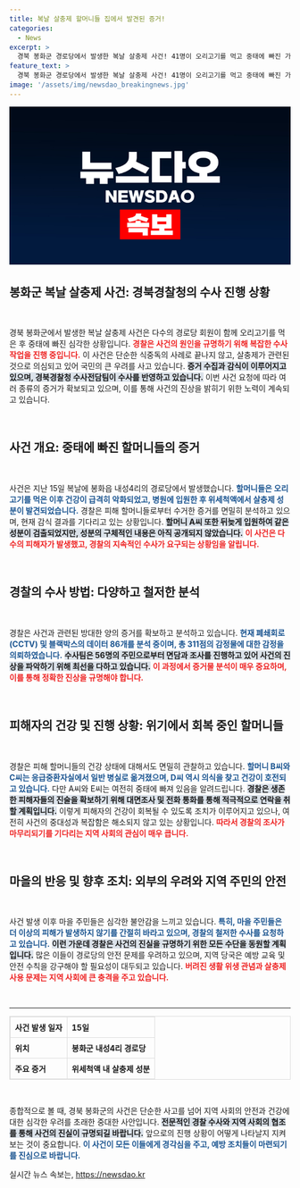 ```yaml
---
title: 복날 살충제 할머니들 집에서 발견된 증거!
categories:
  - News
excerpt: >
  경북 봉화군 경로당에서 발생한 복날 살충제 사건! 41명이 오리고기를 먹고 중태에 빠진 가운데, 경찰이 유의미한 증거를 확보했습니다. CCTV 분석과 DNA 검사로 사건의 전모를 밝혀낼까요? 클릭 필수!
feature_text: >
  경북 봉화군 경로당에서 발생한 복날 살충제 사건! 41명이 오리고기를 먹고 중태에 빠진 가운데, 경찰이 유의미한 증거를 확보했습니다. CCTV 분석과 DNA 검사로 사건의 전모를 밝혀낼까요? 클릭 필수!
image: '/assets/img/newsdao_breakingnews.jpg'
---
```


<p><img src="/assets/img/newsdao_breakingnews.jpg" alt="ontimetimes 속보" /></p>

<h2 data-ke-size="size26">봉화군 복날 살충제 사건: 경북경찰청의 수사 진행 상황</h2>

<p data-ke-size="size16">&nbsp;</p>

<p data-ke-size="size16">경북 봉화군에서 발생한 복날 살충제 사건은 다수의 경로당 회원이 함께 오리고기를 먹은 후 중태에 빠진 심각한 상황입니다. <b><span style="color: #ee2323;">경찰은 사건의 원인을 규명하기 위해 복잡한 수사 작업을 진행 중입니다.</span></b> 이 사건은 단순한 식중독의 사례로 끝나지 않고, 살충제가 관련된 것으로 의심되고 있어 국민의 큰 우려를 사고 있습니다. <b><span style="background-color: #21538527;">증거 수집과 감식이 이루어지고 있으며, 경북경찰청 수사전담팀이 수사를 반영하고 있습니다.</span></b> 이번 사건 요청에 따라 여러 종류의 증거가 확보되고 있으며, 이를 통해 사건의 진상을 밝히기 위한 노력이 계속되고 있습니다.</p>

<p data-ke-size="size16">&nbsp;</p>

<h2 data-ke-size="size26">사건 개요: 중태에 빠진 할머니들의 증거</h2>

<p data-ke-size="size16">&nbsp;</p>

<p data-ke-size="size16">사건은 지난 15일 복날에 봉화읍 내성4리의 경로당에서 발생했습니다. <b><span style="color: #1a5490;">할머니들은 오리고기를 먹은 이후 건강이 급격히 악화되었고, 병원에 입원한 후 위세척액에서 살충제 성분이 발견되었습니다.</span></b> 경찰은 피해 할머니들로부터 수거한 증거를 면밀히 분석하고 있으며, 현재 감식 결과를 기다리고 있는 상황입니다. <b><span style="background-color: #21538527;">할머니 A씨 또한 뒤늦게 입원하여 같은 성분이 검출되었지만, 성분의 구체적인 내용은 아직 공개되지 않았습니다.</span></b> <b><span style="color: #ee2323;">이 사건은 다수의 피해자가 발생했고, 경찰의 지속적인 수사가 요구되는 상황임을 알립니다.</span></b></p>

<p data-ke-size="size16">&nbsp;</p>

<h2 data-ke-size="size26">경찰의 수사 방법: 다양하고 철저한 분석</h2>

<p data-ke-size="size16">&nbsp;</p>

<p data-ke-size="size16">경찰은 사건과 관련된 방대한 양의 증거를 확보하고 분석하고 있습니다. <b><span style="color: #1a5490;">현재 폐쇄회로(CCTV) 및 블랙박스의 데이터 86개를 분석 중이며, 총 311점의 감정물에 대한 감정을 의뢰하였습니다.</span></b> <b><span style="background-color: #21538527;">수사팀은 56명의 주민으로부터 면담과 조사를 진행하고 있어 사건의 진상을 파악하기 위해 최선을 다하고 있습니다.</span></b> <b><span style="color: #ee2323;">이 과정에서 증거물 분석이 매우 중요하며, 이를 통해 정확한 진상을 규명해야 합니다.</span></b></p>

<p data-ke-size="size16">&nbsp;</p>

<h2 data-ke-size="size26">피해자의 건강 및 진행 상황: 위기에서 회복 중인 할머니들</h2>

<p data-ke-size="size16">&nbsp;</p>

<p data-ke-size="size16">경찰은 피해 할머니들의 건강 상태에 대해서도 면밀히 관찰하고 있습니다. <b><span style="color: #1a5490;">할머니 B씨와 C씨는 응급중환자실에서 일반 병실로 옮겨졌으며, D씨 역시 의식을 찾고 건강이 호전되고 있습니다.</span></b> 다만 A씨와 E씨는 여전히 중태에 빠져 있음을 알려드립니다. <b><span style="background-color: #21538527;">경찰은 생존한 피해자들의 진술을 확보하기 위해 대면조사 및 전화 통화를 통해 적극적으로 연락을 취할 계획입니다.</span></b> 이렇게 피해자의 건강이 회복될 수 있도록 조치가 이루어지고 있으나, 여전히 사건의 중대성과 복잡함은 해소되지 않고 있는 상황입니다. <b><span style="color: #ee2323;">따라서 경찰의 조사가 마무리되기를 기다리는 지역 사회의 관심이 매우 큽니다.</span></b></p>

<p data-ke-size="size16">&nbsp;</p>

<h2 data-ke-size="size26">마을의 반응 및 향후 조치: 외부의 우려와 지역 주민의 안전</h2>

<p data-ke-size="size16">&nbsp;</p>

<p data-ke-size="size16">사건 발생 이후 마을 주민들은 심각한 불안감을 느끼고 있습니다. <b><span style="color: #1a5490;">특히, 마을 주민들은 더 이상의 피해가 발생하지 않기를 간절히 바라고 있으며, 경찰의 철저한 수사를 요청하고 있습니다.</span></b> <b><span style="background-color: #21538527;">이런 가운데 경찰은 사건의 진실을 규명하기 위한 모든 수단을 동원할 계획입니다.</span></b> 많은 이들이 경로당의 안전 문제를 우려하고 있으며, 지역 당국은 예방 교육 및 안전 수칙을 강구해야 할 필요성이 대두되고 있습니다. <b><span style="color: #ee2323;">버려진 생활 위생 관념과 살충제 사용 문제는 지역 사회에 큰 충격을 주고 있습니다.</span></b></p>

<p data-ke-size="size16">&nbsp;</p>

<hr>

<table style="width: 100%; border-collapse: collapse; border: 1px solid #ddd;">
  <tr>
    <th style="text-align: left; padding: 8px; border: 1px solid #ddd;"><b>사건 발생 일자</b></th>
    <td style="text-align: left; padding: 8px; border: 1px solid #ddd;"><b>15일</b></td>
  </tr>
  <tr>
    <th style="text-align: left; padding: 8px; border: 1px solid #ddd;"><b>위치</b></th>
    <td style="text-align: left; padding: 8px; border: 1px solid #ddd;"><b>봉화군 내성4리 경로당</b></td>
  </tr>
  <tr>
    <th style="text-align: left; padding: 8px; border: 1px solid #ddd;"><b>주요 증거</b></th>
    <td style="text-align: left; padding: 8px; border: 1px solid #ddd;"><b>위세척액 내 살충제 성분</b></td>
  </tr>
</table>

<p data-ke-size="size16">&nbsp;</p>

<p data-ke-size="size16">종합적으로 볼 때, 경북 봉화군의 사건은 단순한 사고를 넘어 지역 사회의 안전과 건강에 대한 심각한 우려를 초래한 중대한 사안입니다. <b><span style="background-color: #21538527;">전문적인 경찰 수사와 지역 사회의 협조를 통해 사건의 진실이 규명되길 바랍니다.</span></b> 앞으로의 진행 상황이 어떻게 나타날지 지켜보는 것이 중요합니다. <b><span style="color: #1a5490;">이 사건이 모든 이들에게 경각심을 주고, 예방 조치들이 마련되기를 진심으로 바랍니다.</span></b></p>
실시간 뉴스 속보는, <a href="https://newsdao.kr" rel="dofollow">https://newsdao.kr</a>


